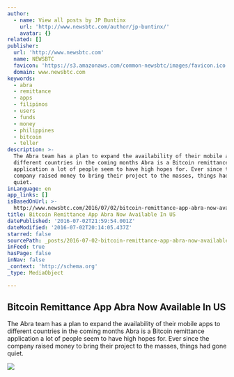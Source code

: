 ```yaml
---
author:
  - name: View all posts by JP Buntinx
    url: 'http://www.newsbtc.com/author/jp-buntinx/'
    avatar: {}
related: []
publisher:
  url: 'http://www.newsbtc.com'
  name: NEWSBTC
  favicon: 'https://s3.amazonaws.com/common-newsbtc/images/favicon.ico'
  domain: www.newsbtc.com
keywords:
  - abra
  - remittance
  - apps
  - filipinos
  - users
  - funds
  - money
  - philippines
  - bitcoin
  - teller
description: >-
  The Abra team has a plan to expand the availability of their mobile apps to
  different countries in the coming months Abra is a Bitcoin remittance
  application a lot of people seem to have high hopes for. Ever since the
  company raised money to bring their project to the masses, things had gone
  quiet.
inLanguage: en
app_links: []
isBasedOnUrl: >-
  http://www.newsbtc.com/2016/07/02/bitcoin-remittance-app-abra-now-available-us/
title: Bitcoin Remittance App Abra Now Available In US
datePublished: '2016-07-02T21:59:54.001Z'
dateModified: '2016-07-02T20:14:05.437Z'
starred: false
sourcePath: _posts/2016-07-02-bitcoin-remittance-app-abra-now-available-in-us.md
inFeed: true
hasPage: false
inNav: false
_context: 'http://schema.org'
_type: MediaObject

---
```

<article style=""><h1>Bitcoin Remittance App Abra Now Available In US</h1><p>The Abra team has a plan to expand the availability of their mobile apps to different countries in the coming months Abra is a Bitcoin remittance application a lot of people seem to have high hopes for. Ever since the company raised money to bring their project to the masses, things had gone quiet.</p><img src="http://s3.amazonaws.com/main-newsbtc-images/2016/07/02124756/shutterstock_436218499.jpg" /></article>